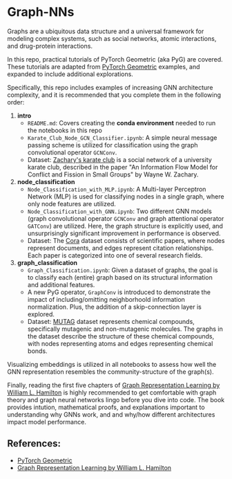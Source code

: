 # Graph-NNs

Graphs are a ubiquitous data structure and a universal framework for modeling complex systems, such as social networks, atomic interactions, and drug-protein interactions.

In this repo, practical tutorials of PyTorch Geometric (aka PyG) are covered. These tutorials are adapted from [PyTorch Geometric](https://pytorch-geometric.readthedocs.io/en/latest/get_started/colabs.html) examples, and expanded to include additional explorations. 

Specifically, this repo includes examples of increasing GNN architecture complexity, and it is recommended that you complete them in the following order:

1. **intro**
   - `README.md`: Covers creating the **conda environment** needed to run the notebooks in this repo
   - `Karate_Club_Node_GCN_Classifier.ipynb`: A simple neural message passing scheme is utilized for classification using the graph convolutional operator `GCNConv`.
   - Dataset: [Zachary's karate club](https://pytorch-geometric.readthedocs.io/en/latest/generated/torch_geometric.datasets.KarateClub.html#torch_geometric.datasets.KarateClub) is a social network of a university karate club, described in the paper "An Information Flow Model for Conflict and Fission in Small Groups" by Wayne W. Zachary.
3. **node_classification**
    - `Node_Classification_with_MLP.ipynb`: A Multi-layer Perceptron Network (MLP) is used for classifying nodes in a single graph, where only node features are utilized. 
    - `Node_Classification_with_GNN.ipynb`: Two different GNN models (graph convolutional operator `GCNConv` and graph attentional operator `GATConv`) are utilized. Here, the graph structure is explicitly used, and unsurprisingly significant improvement in performance is observed.
    - Dataset: The [Cora](https://paperswithcode.com/dataset/cora#:~:text=The%20Cora%20dataset%20consists%20of,corresponding%20word%20from%20the%20dictionary.) dataset consists of scientific papers, where nodes represent documents, and edges represent citation relationships. Each paper is categorized into one of several research fields.
5. **graph_classification**
    - `Graph_Classification.ipynb`: Given a dataset of graphs, the goal is to classify each (entire) graph based on its structural information and additional features.
    - A new PyG operator, `GraphConv` is introduced to demonstrate the impact of including/omitting neighborhoold information normalization. Plus, the addition of a skip-connection layer is explored.
    - Dataset: [MUTAG](https://paperswithcode.com/dataset/mutag) dataset represents chemical compounds, specifically mutagenic and non-mutagenic molecules. The graphs in the dataset describe the structure of these chemical compounds, with nodes representing atoms and edges representing chemical bonds.
  
Visualizing embeddings is utilized in all notebooks to assess how well the GNN representation resembles the community-structure of the graph(s).

Finally, reading the first five chapters of [Graph Representation Learning by William L. Hamilton](https://www.cs.mcgill.ca/~wlh/grl_book/) is highly recommended to get comfortable with graph theory and graph neural networks lingo before you dive into code. The book provides intution, mathematical proofs, and explanations important to understanding why GNNs work, and and why/how different architectures impact model performance.


## References:
- [PyTorch Geometric](https://pytorch-geometric.readthedocs.io/en/latest/get_started/colabs.html)
- [Graph Representation Learning by William L. Hamilton](https://www.cs.mcgill.ca/~wlh/grl_book/)
